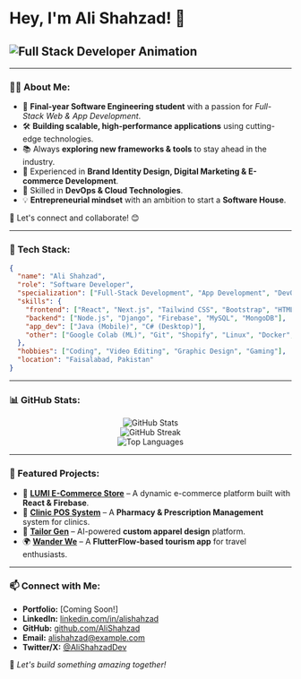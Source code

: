 # Hey, I'm Ali Shahzad! 👋

## <img src="https://readme-typing-svg.herokuapp.com?font=Fira+Code&weight=500&size=22&duration=3000&pause=1000&color=F7F7F7&vCenter=true&multiline=true&width=450&height=50&lines=Full+Stack+Web+&+App+Developer+%F0%9F%9A%80" alt="Full Stack Developer Animation" />

---

### 👨‍💻 About Me:

- 🚀 **Final-year Software Engineering student** with a passion for *Full-Stack Web & App Development*.
- 🛠 **Building scalable, high-performance applications** using cutting-edge technologies.
- 📚 Always **exploring new frameworks & tools** to stay ahead in the industry.
- 🎨 Experienced in **Brand Identity Design, Digital Marketing & E-commerce Development**.
- 🔧 Skilled in **DevOps & Cloud Technologies**.
- 💡 **Entrepreneurial mindset** with an ambition to start a **Software House**.

💬 Let's connect and collaborate! 😊

---

### 📖 Tech Stack:

```json
{
  "name": "Ali Shahzad",
  "role": "Software Developer",
  "specialization": ["Full-Stack Development", "App Development", "DevOps"],
  "skills": {
    "frontend": ["React", "Next.js", "Tailwind CSS", "Bootstrap", "HTML", "CSS"],
    "backend": ["Node.js", "Django", "Firebase", "MySQL", "MongoDB"],
    "app_dev": ["Java (Mobile)", "C# (Desktop)"],
    "other": ["Google Colab (ML)", "Git", "Shopify", "Linux", "Docker", "Kubernetes"]
  },
  "hobbies": ["Coding", "Video Editing", "Graphic Design", "Gaming"],
  "location": "Faisalabad, Pakistan"
}
```

---

### 📊 GitHub Stats:

<p align="center">
  <img src="https://github-readme-stats.vercel.app/api?username=AliShahzad&show_icons=true&theme=radical" alt="GitHub Stats" />
  <br />
  <img src="https://github-readme-streak-stats.herokuapp.com/?user=AliShahzad&theme=radical" alt="GitHub Streak" />
  <br />
  <img src="https://github-readme-stats.vercel.app/api/top-langs/?username=AliShahzad&layout=compact&theme=radical" alt="Top Languages" />
</p>

---

### 🚀 Featured Projects:

- 🛒 **[LUMI E-Commerce Store](https://github.com/AliShahzad/LUMI)** – A dynamic e-commerce platform built with **React & Firebase**.
- 🏥 **[Clinic POS System](https://github.com/AliShahzad/ClinicPOS)** – A **Pharmacy & Prescription Management** system for clinics.
- 🎨 **[Tailor Gen](https://github.com/AliShahzad/TailorGen)** – AI-powered **custom apparel design** platform.
- 🌍 **[Wander We](https://github.com/AliShahzad/WanderWe)** – A **FlutterFlow-based tourism app** for travel enthusiasts.

---

### 📫 Connect with Me:

- **Portfolio:** [Coming Soon!]
- **LinkedIn:** [linkedin.com/in/alishahzad](https://linkedin.com/in/alishahzad)
- **GitHub:** [github.com/AliShahzad](https://github.com/AliShahzad)
- **Email:** [alishahzad@example.com](mailto:alishahzad@example.com)
- **Twitter/X:** [@AliShahzadDev](https://twitter.com/AliShahzadDev)

🚀 *Let's build something amazing together!*

